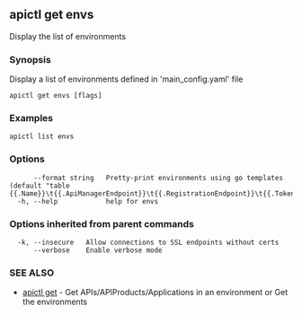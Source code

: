 ## apictl get envs

Display the list of environments

### Synopsis

Display a list of environments defined in 'main_config.yaml' file

```
apictl get envs [flags]
```

### Examples

```
apictl list envs
```

### Options

```
      --format string   Pretty-print environments using go templates (default "table {{.Name}}\t{{.ApiManagerEndpoint}}\t{{.RegistrationEndpoint}}\t{{.TokenEndpoint}}\t{{.PublisherEndpoint}}\t{{.ApplicationEndpoint}}\t{{.AdminEndpoint}}")
  -h, --help            help for envs
```

### Options inherited from parent commands

```
  -k, --insecure   Allow connections to SSL endpoints without certs
      --verbose    Enable verbose mode
```

### SEE ALSO

* [apictl get](apictl_get.md)	 - Get APIs/APIProducts/Applications in an environment or Get the environments

